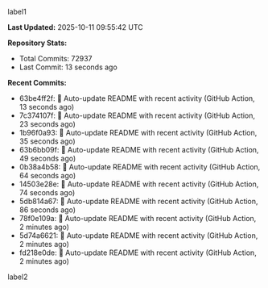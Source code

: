 
label1 
<!-- ACTIVITY_START -->
**Last Updated:** 2025-10-11 09:55:42 UTC

**Repository Stats:**
- Total Commits: 72937
- Last Commit: 13 seconds ago

**Recent Commits:**
- 63be4ff2f: 🤖 Auto-update README with recent activity (GitHub Action, 13 seconds ago)
- 7c374107f: 🤖 Auto-update README with recent activity (GitHub Action, 23 seconds ago)
- 1b96f0a93: 🤖 Auto-update README with recent activity (GitHub Action, 35 seconds ago)
- 63b6bb09f: 🤖 Auto-update README with recent activity (GitHub Action, 49 seconds ago)
- 0b38a4b58: 🤖 Auto-update README with recent activity (GitHub Action, 64 seconds ago)
- 14503e28e: 🤖 Auto-update README with recent activity (GitHub Action, 74 seconds ago)
- 5db814a67: 🤖 Auto-update README with recent activity (GitHub Action, 86 seconds ago)
- 78f0e109a: 🤖 Auto-update README with recent activity (GitHub Action, 2 minutes ago)
- 5d74a6621: 🤖 Auto-update README with recent activity (GitHub Action, 2 minutes ago)
- fd218e0de: 🤖 Auto-update README with recent activity (GitHub Action, 2 minutes ago)
<!-- ACTIVITY_END -->

label2
